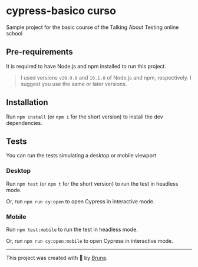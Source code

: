 # cypress-basico curso

Sample project for the basic course of the Talking About Testing online school

## Pre-requirements

It is required to have Node.js and npm installed to run this project.

> I used versions `v20.9.0` and `10.1.0` of Node.js and npm, respectively. I suggest you use the same or later versions.

## Installation

Run `npm install` (or `npm i` for the short version) to install the dev dependencies.

## Tests

You can run the tests simulating a desktop or mobile viewport

### Desktop

Run `npm test` (or `npm t` for the short version) to run the test in headless mode.

Or, run `npm run cy:open` to open Cypress in interactive mode.

### Mobile
Run `npm test:mobile` to run the test in headless mode.

Or, run `npm run cy:open:mobile` to open Cypress in interactive mode.



___

This project was created with 💚 by [Bruna](https://bruna-nunes.github.io/).